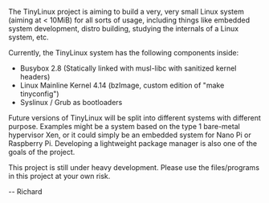 
The TinyLinux project is aiming to build a very, very small Linux system (aiming at < 10MiB) for all sorts of usage, including things like embedded system development, distro building, studying the internals of a Linux system, etc.

Currently, the TinyLinux system has the following components inside:
  - Busybox 2.8 (Statically linked with musl-libc with sanitized kernel headers)
  - Linux Mainline Kernel 4.14 (bzImage, custom edition of "make tinyconfig")
  - Syslinux / Grub as bootloaders

Future versions of TinyLinux will be split into different systems with different purpose. Examples might be a system based on the type 1 bare-metal hypervisor Xen, or it could simply be an embedded system for Nano Pi or Raspberry Pi. Developing a lightweight package manager is also one of the goals of the project.

This project is still under heavy development. Please use the files/programs in this project at your own risk. 
  
-- Richard
